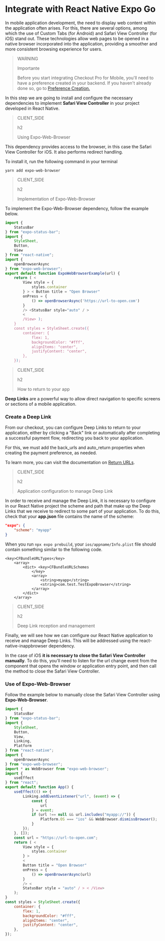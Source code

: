 # Integrate with React Native Expo Go

In mobile application development, the need to display web content within the application often arises. For this, there are several options, among which the use of Custom Tabs (for Android) and Safari View Controller (for iOS) stand out. These technologies allow web pages to be opened in a native browser incorporated into the application, providing a smoother and more consistent browsing experience for users.

> WARNING
>
> Importante
>
> Before you start integrating Checkout Pro for Mobile, you'll need to have a preference created in your backend. If you haven't already done so, go to [Preference Creation.](/developers/en/docs/checkout-pro/integrate-preferences)

In this step we are going to install and configure the necessary dependencies to implement **Safari View Controller** in your project developed in React Native.

> CLIENT_SIDE
>
> h2
>
> Using Expo-Web-Browser

This dependency provides access to the browser, in this case the Safari View Controller for iOS. It also performs redirect handling.

To install it, run the following command in your terminal

```yarn
yarn add expo-web-browser
```

> CLIENT_SIDE
>
> h2
>
> Implementation of Expo-Web-Browser

To implement the Expo-Web-Browser dependency, follow the example below.

```JavaScript
import {
	StatusBar
} from "expo-status-bar";
import {
	StyleSheet,
	Button,
	View
} from "react-native";
import {
	openBrowserAsync
} from "expo-web-browser";
export default function ExpoWebBrowserExample(url) {
	return ( <
		View style = {
			styles.container
		} > < Button title = "Open Browser"
		onPress = {
			() => openBrowserAsync('https://url-to-open.com')
		}
		/> <StatusBar style="auto" / >
		<
		/View> );
	}
	const styles = StyleSheet.create({
		container: {
			flex: 1,
			backgroundColor: "#fff",
			alignItems: "center",
			justifyContent: "center",
		},
	});
```

> CLIENT_SIDE
>
> h2
>
> How to return to your app

**Deep Links** are a powerful way to allow direct navigation to specific screens or sections of a mobile application.

### Create a Deep Link

From our checkout, you can configure Deep Links to return to your application, either by clicking a "Back" link or automatically after completing a successful payment flow, redirecting you back to your application.

For this, we must add the back_urls and auto_return properties when creating the payment preference, as needed.

To learn more, you can visit the documentation on [Return URLs](/developers/es/docs/checkout-pro/checkout-customization/user-interface/redirection).

> CLIENT_SIDE
>
> h2
>
> Application configuration to manage Deep Link 

In order to receive and manage the Deep Link, it is necessary to configure in our React Native project the scheme and path that make up the Deep Links that we receive to redirect to some part of your application.
To do this, check that your **app.json** file contains the name of the scheme:

```app.json
"expo": {
	"scheme": "myapp"
}
```
When you run `npx expo prebuild`, your `ios/appname/Info.plist` file should contain something similar to the following code.

```info.plist
<key>CFBundleURLTypes</key>
    <array>
        <dict> <key>CFBundleURLSchemes
            </key>
            <array>
                <string>myapp</string>
                <string>com.test.TestExpoBrowser</string>
            </array>
        </dict> 
    </array>
```

> CLIENT_SIDE
>
> h2
>
> Deep Link reception and management

Finally, we will see how we can configure our React Native application to receive and manage Deep Links. This will be addressed using the react-native-inappbrowser dependency.

In the case of iOS **it is necessary to close the Safari View Controller manually**. To do this, you'll need to listen for the url change event from the component that opens the window or application entry point, and then call the method to close the Safari View Controller.

### Use of Expo-Web-Browser

Follow the example below to manually close the Safari View Controller using **Expo-Web-Browser**.

```JavaScript
import {
	StatusBar
} from "expo-status-bar";
import {
	StyleSheet,
	Button,
	View,
	Linking,
	Platform
} from "react-native";
import {
	openBrowserAsync
} from "expo-web-browser";
import * as WebBrowser from "expo-web-browser";
import {
	useEffect
} from "react";
export default function App() {
	useEffect(() => {
		Linking.addEventListener("url", (event) => {
			const {
				url
			} = event;
			if (url !== null && url.includes("myapp://")) {
				Platform.OS === "ios" && WebBrowser.dismissBrowser();
			}
		});
	}, []);
	const url = "https://url-to-open.com";
	return ( <
		View style = {
			styles.container
		} >
		<
		Button title = "Open Browser"
		onPress = {
			() => openBrowserAsync(url)
		}
		/> <
		StatusBar style = "auto" / > < /View>
	);
}
const styles = StyleSheet.create({
	container: {
		flex: 1,
		backgroundColor: "#fff",
		alignItems: "center",
		justifyContent: "center",
	},
});
```
